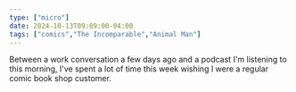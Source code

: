 ```yaml
---
type: ["micro"]
date: 2024-10-13T09:09:00-04:00
tags: ["comics","The Incomparable","Animal Man"]
---
```

Between a work conversation a few days ago and a podcast I'm listening to this morning, I've spent a lot of time this week wishing I were a regular comic book shop customer.
